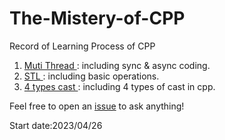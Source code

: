 # The-Mistery-of-CPP
Record of Learning Process of CPP

1. [Muti Thread ](https://github.com/Raozey/The-Mistery-of-Cpp/tree/main/muti-thread): including sync & async coding.
2. [STL ](https://github.com/Raozey/The-Mistery-of-Cpp/tree/main/STl): including basic operations.
3. [4 types cast ](https://github.com/Raozey/The-Mistery-of-Cpp/tree/main/4%20types%20cast): including 4 types of cast in cpp.



Feel free to open an [issue](https://github.com/Raozey/The-Mistery-of-Cpp/issues/new) to ask anything!


Start date:2023/04/26
